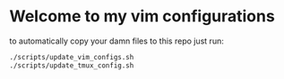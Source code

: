 # Welcome to my vim configurations

to automatically copy your damn files to this repo just run:

```bash
./scripts/update_vim_configs.sh
./scripts/update_tmux_config.sh
```
